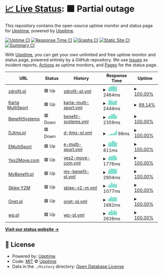 # [📈 Live Status](https://techsupp.github.io): <!--live status--> **🟧 Partial outage**

This repository contains the open-source uptime monitor and status page for [Upptime](https://upptime.js.org), powered by [Upptime](https://github.com/upptime/upptime).

[![Uptime CI](https://github.com/techsupp/uptime/workflows/Uptime%20CI/badge.svg)](https://github.com/techsupp/uptime/actions?query=workflow%3A%22Uptime+CI%22)
[![Response Time CI](https://github.com/techsupp/uptime/workflows/Response%20Time%20CI/badge.svg)](https://github.com/techsupp/uptime/actions?query=workflow%3A%22Response+Time+CI%22)
[![Graphs CI](https://github.com/techsupp/uptime/workflows/Graphs%20CI/badge.svg)](https://github.com/techsupp/uptime/actions?query=workflow%3A%22Graphs+CI%22)
[![Static Site CI](https://github.com/techsupp/uptime/workflows/Static%20Site%20CI/badge.svg)](https://github.com/techsupp/uptime/actions?query=workflow%3A%22Static+Site+CI%22)
[![Summary CI](https://github.com/techsupp/uptime/workflows/Summary%20CI/badge.svg)](https://github.com/techsupp/uptime/actions?query=workflow%3A%22Summary+CI%22)

With [Upptime](https://upptime.js.org), you can get your own unlimited and free uptime monitor and status page, powered entirely by a GitHub repository. We use [Issues](https://github.com/upptime/upptime/issues) as incident reports, [Actions](https://github.com/techsupp/uptime/actions) as uptime monitors, and [Pages](https://techsupp.github.io) for the status page.

<!--start: status pages-->
<!-- This summary is generated by Upptime (https://github.com/upptime/upptime) -->
<!-- Do not edit this manually, your changes will be overwritten -->
<!-- prettier-ignore -->
| URL | Status | History | Response Time | Uptime |
| --- | ------ | ------- | ------------- | ------ |
| <img alt="" src="https://icons.duckduckgo.com/ip3/www.zdrofit.pl.ico" height="13"> [zdrofit.pl](https://www.zdrofit.pl) | 🟩 Up | [zdrofit-pl.yml](https://github.com/techsupp/uptime/commits/HEAD/history/zdrofit-pl.yml) | <details><summary><img alt="Response time graph" src="./graphs/zdrofit-pl/response-time-week.png" height="20"> 2464ms</summary><br><a href="https://techsupp.github.io/uptime/history/zdrofit-pl"><img alt="Response time 2538" src="https://img.shields.io/endpoint?url=https%3A%2F%2Fraw.githubusercontent.com%2Ftechsupp%2Fuptime%2FHEAD%2Fapi%2Fzdrofit-pl%2Fresponse-time.json"></a><br><a href="https://techsupp.github.io/uptime/history/zdrofit-pl"><img alt="24-hour response time 2849" src="https://img.shields.io/endpoint?url=https%3A%2F%2Fraw.githubusercontent.com%2Ftechsupp%2Fuptime%2FHEAD%2Fapi%2Fzdrofit-pl%2Fresponse-time-day.json"></a><br><a href="https://techsupp.github.io/uptime/history/zdrofit-pl"><img alt="7-day response time 2464" src="https://img.shields.io/endpoint?url=https%3A%2F%2Fraw.githubusercontent.com%2Ftechsupp%2Fuptime%2FHEAD%2Fapi%2Fzdrofit-pl%2Fresponse-time-week.json"></a><br><a href="https://techsupp.github.io/uptime/history/zdrofit-pl"><img alt="30-day response time 3073" src="https://img.shields.io/endpoint?url=https%3A%2F%2Fraw.githubusercontent.com%2Ftechsupp%2Fuptime%2FHEAD%2Fapi%2Fzdrofit-pl%2Fresponse-time-month.json"></a><br><a href="https://techsupp.github.io/uptime/history/zdrofit-pl"><img alt="1-year response time 2518" src="https://img.shields.io/endpoint?url=https%3A%2F%2Fraw.githubusercontent.com%2Ftechsupp%2Fuptime%2FHEAD%2Fapi%2Fzdrofit-pl%2Fresponse-time-year.json"></a></details> | <details><summary><a href="https://techsupp.github.io/uptime/history/zdrofit-pl">100.00%</a></summary><a href="https://techsupp.github.io/uptime/history/zdrofit-pl"><img alt="All-time uptime 99.79%" src="https://img.shields.io/endpoint?url=https%3A%2F%2Fraw.githubusercontent.com%2Ftechsupp%2Fuptime%2FHEAD%2Fapi%2Fzdrofit-pl%2Fuptime.json"></a><br><a href="https://techsupp.github.io/uptime/history/zdrofit-pl"><img alt="24-hour uptime 100.00%" src="https://img.shields.io/endpoint?url=https%3A%2F%2Fraw.githubusercontent.com%2Ftechsupp%2Fuptime%2FHEAD%2Fapi%2Fzdrofit-pl%2Fuptime-day.json"></a><br><a href="https://techsupp.github.io/uptime/history/zdrofit-pl"><img alt="7-day uptime 100.00%" src="https://img.shields.io/endpoint?url=https%3A%2F%2Fraw.githubusercontent.com%2Ftechsupp%2Fuptime%2FHEAD%2Fapi%2Fzdrofit-pl%2Fuptime-week.json"></a><br><a href="https://techsupp.github.io/uptime/history/zdrofit-pl"><img alt="30-day uptime 100.00%" src="https://img.shields.io/endpoint?url=https%3A%2F%2Fraw.githubusercontent.com%2Ftechsupp%2Fuptime%2FHEAD%2Fapi%2Fzdrofit-pl%2Fuptime-month.json"></a><br><a href="https://techsupp.github.io/uptime/history/zdrofit-pl"><img alt="1-year uptime 99.79%" src="https://img.shields.io/endpoint?url=https%3A%2F%2Fraw.githubusercontent.com%2Ftechsupp%2Fuptime%2FHEAD%2Fapi%2Fzdrofit-pl%2Fuptime-year.json"></a></details>
| <img alt="" src="https://icons.duckduckgo.com/ip3/kartamultisport.pl.ico" height="13"> [Karta MultiSport](https://kartamultisport.pl) | 🟩 Up | [karta-multi-sport.yml](https://github.com/techsupp/uptime/commits/HEAD/history/karta-multi-sport.yml) | <details><summary><img alt="Response time graph" src="./graphs/karta-multi-sport/response-time-week.png" height="20"> 2444ms</summary><br><a href="https://techsupp.github.io/uptime/history/karta-multi-sport"><img alt="Response time 2826" src="https://img.shields.io/endpoint?url=https%3A%2F%2Fraw.githubusercontent.com%2Ftechsupp%2Fuptime%2FHEAD%2Fapi%2Fkarta-multi-sport%2Fresponse-time.json"></a><br><a href="https://techsupp.github.io/uptime/history/karta-multi-sport"><img alt="24-hour response time 2465" src="https://img.shields.io/endpoint?url=https%3A%2F%2Fraw.githubusercontent.com%2Ftechsupp%2Fuptime%2FHEAD%2Fapi%2Fkarta-multi-sport%2Fresponse-time-day.json"></a><br><a href="https://techsupp.github.io/uptime/history/karta-multi-sport"><img alt="7-day response time 2444" src="https://img.shields.io/endpoint?url=https%3A%2F%2Fraw.githubusercontent.com%2Ftechsupp%2Fuptime%2FHEAD%2Fapi%2Fkarta-multi-sport%2Fresponse-time-week.json"></a><br><a href="https://techsupp.github.io/uptime/history/karta-multi-sport"><img alt="30-day response time 2487" src="https://img.shields.io/endpoint?url=https%3A%2F%2Fraw.githubusercontent.com%2Ftechsupp%2Fuptime%2FHEAD%2Fapi%2Fkarta-multi-sport%2Fresponse-time-month.json"></a><br><a href="https://techsupp.github.io/uptime/history/karta-multi-sport"><img alt="1-year response time 2839" src="https://img.shields.io/endpoint?url=https%3A%2F%2Fraw.githubusercontent.com%2Ftechsupp%2Fuptime%2FHEAD%2Fapi%2Fkarta-multi-sport%2Fresponse-time-year.json"></a></details> | <details><summary><a href="https://techsupp.github.io/uptime/history/karta-multi-sport">99.14%</a></summary><a href="https://techsupp.github.io/uptime/history/karta-multi-sport"><img alt="All-time uptime 99.93%" src="https://img.shields.io/endpoint?url=https%3A%2F%2Fraw.githubusercontent.com%2Ftechsupp%2Fuptime%2FHEAD%2Fapi%2Fkarta-multi-sport%2Fuptime.json"></a><br><a href="https://techsupp.github.io/uptime/history/karta-multi-sport"><img alt="24-hour uptime 98.11%" src="https://img.shields.io/endpoint?url=https%3A%2F%2Fraw.githubusercontent.com%2Ftechsupp%2Fuptime%2FHEAD%2Fapi%2Fkarta-multi-sport%2Fuptime-day.json"></a><br><a href="https://techsupp.github.io/uptime/history/karta-multi-sport"><img alt="7-day uptime 99.14%" src="https://img.shields.io/endpoint?url=https%3A%2F%2Fraw.githubusercontent.com%2Ftechsupp%2Fuptime%2FHEAD%2Fapi%2Fkarta-multi-sport%2Fuptime-week.json"></a><br><a href="https://techsupp.github.io/uptime/history/karta-multi-sport"><img alt="30-day uptime 99.80%" src="https://img.shields.io/endpoint?url=https%3A%2F%2Fraw.githubusercontent.com%2Ftechsupp%2Fuptime%2FHEAD%2Fapi%2Fkarta-multi-sport%2Fuptime-month.json"></a><br><a href="https://techsupp.github.io/uptime/history/karta-multi-sport"><img alt="1-year uptime 99.93%" src="https://img.shields.io/endpoint?url=https%3A%2F%2Fraw.githubusercontent.com%2Ftechsupp%2Fuptime%2FHEAD%2Fapi%2Fkarta-multi-sport%2Fuptime-year.json"></a></details>
| <img alt="" src="https://icons.duckduckgo.com/ip3/benefitsystems.pl.ico" height="13"> [BenefitSystems](https://benefitsystems.pl) | 🟥 Down | [benefit-systems.yml](https://github.com/techsupp/uptime/commits/HEAD/history/benefit-systems.yml) | <details><summary><img alt="Response time graph" src="./graphs/benefit-systems/response-time-week.png" height="20"> 2359ms</summary><br><a href="https://techsupp.github.io/uptime/history/benefit-systems"><img alt="Response time 1913" src="https://img.shields.io/endpoint?url=https%3A%2F%2Fraw.githubusercontent.com%2Ftechsupp%2Fuptime%2FHEAD%2Fapi%2Fbenefit-systems%2Fresponse-time.json"></a><br><a href="https://techsupp.github.io/uptime/history/benefit-systems"><img alt="24-hour response time 2482" src="https://img.shields.io/endpoint?url=https%3A%2F%2Fraw.githubusercontent.com%2Ftechsupp%2Fuptime%2FHEAD%2Fapi%2Fbenefit-systems%2Fresponse-time-day.json"></a><br><a href="https://techsupp.github.io/uptime/history/benefit-systems"><img alt="7-day response time 2359" src="https://img.shields.io/endpoint?url=https%3A%2F%2Fraw.githubusercontent.com%2Ftechsupp%2Fuptime%2FHEAD%2Fapi%2Fbenefit-systems%2Fresponse-time-week.json"></a><br><a href="https://techsupp.github.io/uptime/history/benefit-systems"><img alt="30-day response time 2286" src="https://img.shields.io/endpoint?url=https%3A%2F%2Fraw.githubusercontent.com%2Ftechsupp%2Fuptime%2FHEAD%2Fapi%2Fbenefit-systems%2Fresponse-time-month.json"></a><br><a href="https://techsupp.github.io/uptime/history/benefit-systems"><img alt="1-year response time 1920" src="https://img.shields.io/endpoint?url=https%3A%2F%2Fraw.githubusercontent.com%2Ftechsupp%2Fuptime%2FHEAD%2Fapi%2Fbenefit-systems%2Fresponse-time-year.json"></a></details> | <details><summary><a href="https://techsupp.github.io/uptime/history/benefit-systems">100.00%</a></summary><a href="https://techsupp.github.io/uptime/history/benefit-systems"><img alt="All-time uptime 99.83%" src="https://img.shields.io/endpoint?url=https%3A%2F%2Fraw.githubusercontent.com%2Ftechsupp%2Fuptime%2FHEAD%2Fapi%2Fbenefit-systems%2Fuptime.json"></a><br><a href="https://techsupp.github.io/uptime/history/benefit-systems"><img alt="24-hour uptime 99.97%" src="https://img.shields.io/endpoint?url=https%3A%2F%2Fraw.githubusercontent.com%2Ftechsupp%2Fuptime%2FHEAD%2Fapi%2Fbenefit-systems%2Fuptime-day.json"></a><br><a href="https://techsupp.github.io/uptime/history/benefit-systems"><img alt="7-day uptime 100.00%" src="https://img.shields.io/endpoint?url=https%3A%2F%2Fraw.githubusercontent.com%2Ftechsupp%2Fuptime%2FHEAD%2Fapi%2Fbenefit-systems%2Fuptime-week.json"></a><br><a href="https://techsupp.github.io/uptime/history/benefit-systems"><img alt="30-day uptime 100.00%" src="https://img.shields.io/endpoint?url=https%3A%2F%2Fraw.githubusercontent.com%2Ftechsupp%2Fuptime%2FHEAD%2Fapi%2Fbenefit-systems%2Fuptime-month.json"></a><br><a href="https://techsupp.github.io/uptime/history/benefit-systems"><img alt="1-year uptime 99.83%" src="https://img.shields.io/endpoint?url=https%3A%2F%2Fraw.githubusercontent.com%2Ftechsupp%2Fuptime%2FHEAD%2Fapi%2Fbenefit-systems%2Fuptime-year.json"></a></details>
| <img alt="" src="https://icons.duckduckgo.com/ip3/djtms.pl.ico" height="13"> [DJtms.pl](https://djtms.pl) | 🟥 Down | [d-jtms-pl.yml](https://github.com/techsupp/uptime/commits/HEAD/history/d-jtms-pl.yml) | <details><summary><img alt="Response time graph" src="./graphs/d-jtms-pl/response-time-week.png" height="20"> 98ms</summary><br><a href="https://techsupp.github.io/uptime/history/d-jtms-pl"><img alt="Response time 116" src="https://img.shields.io/endpoint?url=https%3A%2F%2Fraw.githubusercontent.com%2Ftechsupp%2Fuptime%2FHEAD%2Fapi%2Fd-jtms-pl%2Fresponse-time.json"></a><br><a href="https://techsupp.github.io/uptime/history/d-jtms-pl"><img alt="24-hour response time 186" src="https://img.shields.io/endpoint?url=https%3A%2F%2Fraw.githubusercontent.com%2Ftechsupp%2Fuptime%2FHEAD%2Fapi%2Fd-jtms-pl%2Fresponse-time-day.json"></a><br><a href="https://techsupp.github.io/uptime/history/d-jtms-pl"><img alt="7-day response time 98" src="https://img.shields.io/endpoint?url=https%3A%2F%2Fraw.githubusercontent.com%2Ftechsupp%2Fuptime%2FHEAD%2Fapi%2Fd-jtms-pl%2Fresponse-time-week.json"></a><br><a href="https://techsupp.github.io/uptime/history/d-jtms-pl"><img alt="30-day response time 167" src="https://img.shields.io/endpoint?url=https%3A%2F%2Fraw.githubusercontent.com%2Ftechsupp%2Fuptime%2FHEAD%2Fapi%2Fd-jtms-pl%2Fresponse-time-month.json"></a><br><a href="https://techsupp.github.io/uptime/history/d-jtms-pl"><img alt="1-year response time 116" src="https://img.shields.io/endpoint?url=https%3A%2F%2Fraw.githubusercontent.com%2Ftechsupp%2Fuptime%2FHEAD%2Fapi%2Fd-jtms-pl%2Fresponse-time-year.json"></a></details> | <details><summary><a href="https://techsupp.github.io/uptime/history/d-jtms-pl">100.00%</a></summary><a href="https://techsupp.github.io/uptime/history/d-jtms-pl"><img alt="All-time uptime 100.00%" src="https://img.shields.io/endpoint?url=https%3A%2F%2Fraw.githubusercontent.com%2Ftechsupp%2Fuptime%2FHEAD%2Fapi%2Fd-jtms-pl%2Fuptime.json"></a><br><a href="https://techsupp.github.io/uptime/history/d-jtms-pl"><img alt="24-hour uptime 100.00%" src="https://img.shields.io/endpoint?url=https%3A%2F%2Fraw.githubusercontent.com%2Ftechsupp%2Fuptime%2FHEAD%2Fapi%2Fd-jtms-pl%2Fuptime-day.json"></a><br><a href="https://techsupp.github.io/uptime/history/d-jtms-pl"><img alt="7-day uptime 100.00%" src="https://img.shields.io/endpoint?url=https%3A%2F%2Fraw.githubusercontent.com%2Ftechsupp%2Fuptime%2FHEAD%2Fapi%2Fd-jtms-pl%2Fuptime-week.json"></a><br><a href="https://techsupp.github.io/uptime/history/d-jtms-pl"><img alt="30-day uptime 100.00%" src="https://img.shields.io/endpoint?url=https%3A%2F%2Fraw.githubusercontent.com%2Ftechsupp%2Fuptime%2FHEAD%2Fapi%2Fd-jtms-pl%2Fuptime-month.json"></a><br><a href="https://techsupp.github.io/uptime/history/d-jtms-pl"><img alt="1-year uptime 100.00%" src="https://img.shields.io/endpoint?url=https%3A%2F%2Fraw.githubusercontent.com%2Ftechsupp%2Fuptime%2FHEAD%2Fapi%2Fd-jtms-pl%2Fuptime-year.json"></a></details>
| <img alt="" src="https://icons.duckduckgo.com/ip3/emultisport.pl.ico" height="13"> [EMultiSport](https://emultisport.pl) | 🟩 Up | [e-multi-sport.yml](https://github.com/techsupp/uptime/commits/HEAD/history/e-multi-sport.yml) | <details><summary><img alt="Response time graph" src="./graphs/e-multi-sport/response-time-week.png" height="20"> 811ms</summary><br><a href="https://techsupp.github.io/uptime/history/e-multi-sport"><img alt="Response time 670" src="https://img.shields.io/endpoint?url=https%3A%2F%2Fraw.githubusercontent.com%2Ftechsupp%2Fuptime%2FHEAD%2Fapi%2Fe-multi-sport%2Fresponse-time.json"></a><br><a href="https://techsupp.github.io/uptime/history/e-multi-sport"><img alt="24-hour response time 893" src="https://img.shields.io/endpoint?url=https%3A%2F%2Fraw.githubusercontent.com%2Ftechsupp%2Fuptime%2FHEAD%2Fapi%2Fe-multi-sport%2Fresponse-time-day.json"></a><br><a href="https://techsupp.github.io/uptime/history/e-multi-sport"><img alt="7-day response time 811" src="https://img.shields.io/endpoint?url=https%3A%2F%2Fraw.githubusercontent.com%2Ftechsupp%2Fuptime%2FHEAD%2Fapi%2Fe-multi-sport%2Fresponse-time-week.json"></a><br><a href="https://techsupp.github.io/uptime/history/e-multi-sport"><img alt="30-day response time 777" src="https://img.shields.io/endpoint?url=https%3A%2F%2Fraw.githubusercontent.com%2Ftechsupp%2Fuptime%2FHEAD%2Fapi%2Fe-multi-sport%2Fresponse-time-month.json"></a><br><a href="https://techsupp.github.io/uptime/history/e-multi-sport"><img alt="1-year response time 675" src="https://img.shields.io/endpoint?url=https%3A%2F%2Fraw.githubusercontent.com%2Ftechsupp%2Fuptime%2FHEAD%2Fapi%2Fe-multi-sport%2Fresponse-time-year.json"></a></details> | <details><summary><a href="https://techsupp.github.io/uptime/history/e-multi-sport">100.00%</a></summary><a href="https://techsupp.github.io/uptime/history/e-multi-sport"><img alt="All-time uptime 99.95%" src="https://img.shields.io/endpoint?url=https%3A%2F%2Fraw.githubusercontent.com%2Ftechsupp%2Fuptime%2FHEAD%2Fapi%2Fe-multi-sport%2Fuptime.json"></a><br><a href="https://techsupp.github.io/uptime/history/e-multi-sport"><img alt="24-hour uptime 100.00%" src="https://img.shields.io/endpoint?url=https%3A%2F%2Fraw.githubusercontent.com%2Ftechsupp%2Fuptime%2FHEAD%2Fapi%2Fe-multi-sport%2Fuptime-day.json"></a><br><a href="https://techsupp.github.io/uptime/history/e-multi-sport"><img alt="7-day uptime 100.00%" src="https://img.shields.io/endpoint?url=https%3A%2F%2Fraw.githubusercontent.com%2Ftechsupp%2Fuptime%2FHEAD%2Fapi%2Fe-multi-sport%2Fuptime-week.json"></a><br><a href="https://techsupp.github.io/uptime/history/e-multi-sport"><img alt="30-day uptime 100.00%" src="https://img.shields.io/endpoint?url=https%3A%2F%2Fraw.githubusercontent.com%2Ftechsupp%2Fuptime%2FHEAD%2Fapi%2Fe-multi-sport%2Fuptime-month.json"></a><br><a href="https://techsupp.github.io/uptime/history/e-multi-sport"><img alt="1-year uptime 99.95%" src="https://img.shields.io/endpoint?url=https%3A%2F%2Fraw.githubusercontent.com%2Ftechsupp%2Fuptime%2FHEAD%2Fapi%2Fe-multi-sport%2Fuptime-year.json"></a></details>
| <img alt="" src="https://icons.duckduckgo.com/ip3/yes2move.com.ico" height="13"> [Yes2Move.com](https://yes2move.com) | 🟩 Up | [yes2-move-com.yml](https://github.com/techsupp/uptime/commits/HEAD/history/yes2-move-com.yml) | <details><summary><img alt="Response time graph" src="./graphs/yes2-move-com/response-time-week.png" height="20"> 1776ms</summary><br><a href="https://techsupp.github.io/uptime/history/yes2-move-com"><img alt="Response time 1740" src="https://img.shields.io/endpoint?url=https%3A%2F%2Fraw.githubusercontent.com%2Ftechsupp%2Fuptime%2FHEAD%2Fapi%2Fyes2-move-com%2Fresponse-time.json"></a><br><a href="https://techsupp.github.io/uptime/history/yes2-move-com"><img alt="24-hour response time 1739" src="https://img.shields.io/endpoint?url=https%3A%2F%2Fraw.githubusercontent.com%2Ftechsupp%2Fuptime%2FHEAD%2Fapi%2Fyes2-move-com%2Fresponse-time-day.json"></a><br><a href="https://techsupp.github.io/uptime/history/yes2-move-com"><img alt="7-day response time 1776" src="https://img.shields.io/endpoint?url=https%3A%2F%2Fraw.githubusercontent.com%2Ftechsupp%2Fuptime%2FHEAD%2Fapi%2Fyes2-move-com%2Fresponse-time-week.json"></a><br><a href="https://techsupp.github.io/uptime/history/yes2-move-com"><img alt="30-day response time 1778" src="https://img.shields.io/endpoint?url=https%3A%2F%2Fraw.githubusercontent.com%2Ftechsupp%2Fuptime%2FHEAD%2Fapi%2Fyes2-move-com%2Fresponse-time-month.json"></a><br><a href="https://techsupp.github.io/uptime/history/yes2-move-com"><img alt="1-year response time 1742" src="https://img.shields.io/endpoint?url=https%3A%2F%2Fraw.githubusercontent.com%2Ftechsupp%2Fuptime%2FHEAD%2Fapi%2Fyes2-move-com%2Fresponse-time-year.json"></a></details> | <details><summary><a href="https://techsupp.github.io/uptime/history/yes2-move-com">100.00%</a></summary><a href="https://techsupp.github.io/uptime/history/yes2-move-com"><img alt="All-time uptime 99.98%" src="https://img.shields.io/endpoint?url=https%3A%2F%2Fraw.githubusercontent.com%2Ftechsupp%2Fuptime%2FHEAD%2Fapi%2Fyes2-move-com%2Fuptime.json"></a><br><a href="https://techsupp.github.io/uptime/history/yes2-move-com"><img alt="24-hour uptime 100.00%" src="https://img.shields.io/endpoint?url=https%3A%2F%2Fraw.githubusercontent.com%2Ftechsupp%2Fuptime%2FHEAD%2Fapi%2Fyes2-move-com%2Fuptime-day.json"></a><br><a href="https://techsupp.github.io/uptime/history/yes2-move-com"><img alt="7-day uptime 100.00%" src="https://img.shields.io/endpoint?url=https%3A%2F%2Fraw.githubusercontent.com%2Ftechsupp%2Fuptime%2FHEAD%2Fapi%2Fyes2-move-com%2Fuptime-week.json"></a><br><a href="https://techsupp.github.io/uptime/history/yes2-move-com"><img alt="30-day uptime 100.00%" src="https://img.shields.io/endpoint?url=https%3A%2F%2Fraw.githubusercontent.com%2Ftechsupp%2Fuptime%2FHEAD%2Fapi%2Fyes2-move-com%2Fuptime-month.json"></a><br><a href="https://techsupp.github.io/uptime/history/yes2-move-com"><img alt="1-year uptime 99.98%" src="https://img.shields.io/endpoint?url=https%3A%2F%2Fraw.githubusercontent.com%2Ftechsupp%2Fuptime%2FHEAD%2Fapi%2Fyes2-move-com%2Fuptime-year.json"></a></details>
| <img alt="" src="https://icons.duckduckgo.com/ip3/mybenefit.pl.ico" height="13"> [MyBenefit.pl](https://mybenefit.pl) | 🟩 Up | [my-benefit-pl.yml](https://github.com/techsupp/uptime/commits/HEAD/history/my-benefit-pl.yml) | <details><summary><img alt="Response time graph" src="./graphs/my-benefit-pl/response-time-week.png" height="20"> 2904ms</summary><br><a href="https://techsupp.github.io/uptime/history/my-benefit-pl"><img alt="Response time 2715" src="https://img.shields.io/endpoint?url=https%3A%2F%2Fraw.githubusercontent.com%2Ftechsupp%2Fuptime%2FHEAD%2Fapi%2Fmy-benefit-pl%2Fresponse-time.json"></a><br><a href="https://techsupp.github.io/uptime/history/my-benefit-pl"><img alt="24-hour response time 3189" src="https://img.shields.io/endpoint?url=https%3A%2F%2Fraw.githubusercontent.com%2Ftechsupp%2Fuptime%2FHEAD%2Fapi%2Fmy-benefit-pl%2Fresponse-time-day.json"></a><br><a href="https://techsupp.github.io/uptime/history/my-benefit-pl"><img alt="7-day response time 2904" src="https://img.shields.io/endpoint?url=https%3A%2F%2Fraw.githubusercontent.com%2Ftechsupp%2Fuptime%2FHEAD%2Fapi%2Fmy-benefit-pl%2Fresponse-time-week.json"></a><br><a href="https://techsupp.github.io/uptime/history/my-benefit-pl"><img alt="30-day response time 2778" src="https://img.shields.io/endpoint?url=https%3A%2F%2Fraw.githubusercontent.com%2Ftechsupp%2Fuptime%2FHEAD%2Fapi%2Fmy-benefit-pl%2Fresponse-time-month.json"></a><br><a href="https://techsupp.github.io/uptime/history/my-benefit-pl"><img alt="1-year response time 2733" src="https://img.shields.io/endpoint?url=https%3A%2F%2Fraw.githubusercontent.com%2Ftechsupp%2Fuptime%2FHEAD%2Fapi%2Fmy-benefit-pl%2Fresponse-time-year.json"></a></details> | <details><summary><a href="https://techsupp.github.io/uptime/history/my-benefit-pl">100.00%</a></summary><a href="https://techsupp.github.io/uptime/history/my-benefit-pl"><img alt="All-time uptime 99.90%" src="https://img.shields.io/endpoint?url=https%3A%2F%2Fraw.githubusercontent.com%2Ftechsupp%2Fuptime%2FHEAD%2Fapi%2Fmy-benefit-pl%2Fuptime.json"></a><br><a href="https://techsupp.github.io/uptime/history/my-benefit-pl"><img alt="24-hour uptime 100.00%" src="https://img.shields.io/endpoint?url=https%3A%2F%2Fraw.githubusercontent.com%2Ftechsupp%2Fuptime%2FHEAD%2Fapi%2Fmy-benefit-pl%2Fuptime-day.json"></a><br><a href="https://techsupp.github.io/uptime/history/my-benefit-pl"><img alt="7-day uptime 100.00%" src="https://img.shields.io/endpoint?url=https%3A%2F%2Fraw.githubusercontent.com%2Ftechsupp%2Fuptime%2FHEAD%2Fapi%2Fmy-benefit-pl%2Fuptime-week.json"></a><br><a href="https://techsupp.github.io/uptime/history/my-benefit-pl"><img alt="30-day uptime 100.00%" src="https://img.shields.io/endpoint?url=https%3A%2F%2Fraw.githubusercontent.com%2Ftechsupp%2Fuptime%2FHEAD%2Fapi%2Fmy-benefit-pl%2Fuptime-month.json"></a><br><a href="https://techsupp.github.io/uptime/history/my-benefit-pl"><img alt="1-year uptime 99.99%" src="https://img.shields.io/endpoint?url=https%3A%2F%2Fraw.githubusercontent.com%2Ftechsupp%2Fuptime%2FHEAD%2Fapi%2Fmy-benefit-pl%2Fuptime-year.json"></a></details>
| <img alt="" src="https://icons.duckduckgo.com/ip3/sklep.yes2move.com.ico" height="13"> [Sklep Y2M](https://sklep.yes2move.com) | 🟩 Up | [sklep-y2-m.yml](https://github.com/techsupp/uptime/commits/HEAD/history/sklep-y2-m.yml) | <details><summary><img alt="Response time graph" src="./graphs/sklep-y2-m/response-time-week.png" height="20"> 1077ms</summary><br><a href="https://techsupp.github.io/uptime/history/sklep-y2-m"><img alt="Response time 1125" src="https://img.shields.io/endpoint?url=https%3A%2F%2Fraw.githubusercontent.com%2Ftechsupp%2Fuptime%2FHEAD%2Fapi%2Fsklep-y2-m%2Fresponse-time.json"></a><br><a href="https://techsupp.github.io/uptime/history/sklep-y2-m"><img alt="24-hour response time 1267" src="https://img.shields.io/endpoint?url=https%3A%2F%2Fraw.githubusercontent.com%2Ftechsupp%2Fuptime%2FHEAD%2Fapi%2Fsklep-y2-m%2Fresponse-time-day.json"></a><br><a href="https://techsupp.github.io/uptime/history/sklep-y2-m"><img alt="7-day response time 1077" src="https://img.shields.io/endpoint?url=https%3A%2F%2Fraw.githubusercontent.com%2Ftechsupp%2Fuptime%2FHEAD%2Fapi%2Fsklep-y2-m%2Fresponse-time-week.json"></a><br><a href="https://techsupp.github.io/uptime/history/sklep-y2-m"><img alt="30-day response time 1025" src="https://img.shields.io/endpoint?url=https%3A%2F%2Fraw.githubusercontent.com%2Ftechsupp%2Fuptime%2FHEAD%2Fapi%2Fsklep-y2-m%2Fresponse-time-month.json"></a><br><a href="https://techsupp.github.io/uptime/history/sklep-y2-m"><img alt="1-year response time 1106" src="https://img.shields.io/endpoint?url=https%3A%2F%2Fraw.githubusercontent.com%2Ftechsupp%2Fuptime%2FHEAD%2Fapi%2Fsklep-y2-m%2Fresponse-time-year.json"></a></details> | <details><summary><a href="https://techsupp.github.io/uptime/history/sklep-y2-m">100.00%</a></summary><a href="https://techsupp.github.io/uptime/history/sklep-y2-m"><img alt="All-time uptime 99.11%" src="https://img.shields.io/endpoint?url=https%3A%2F%2Fraw.githubusercontent.com%2Ftechsupp%2Fuptime%2FHEAD%2Fapi%2Fsklep-y2-m%2Fuptime.json"></a><br><a href="https://techsupp.github.io/uptime/history/sklep-y2-m"><img alt="24-hour uptime 100.00%" src="https://img.shields.io/endpoint?url=https%3A%2F%2Fraw.githubusercontent.com%2Ftechsupp%2Fuptime%2FHEAD%2Fapi%2Fsklep-y2-m%2Fuptime-day.json"></a><br><a href="https://techsupp.github.io/uptime/history/sklep-y2-m"><img alt="7-day uptime 100.00%" src="https://img.shields.io/endpoint?url=https%3A%2F%2Fraw.githubusercontent.com%2Ftechsupp%2Fuptime%2FHEAD%2Fapi%2Fsklep-y2-m%2Fuptime-week.json"></a><br><a href="https://techsupp.github.io/uptime/history/sklep-y2-m"><img alt="30-day uptime 92.84%" src="https://img.shields.io/endpoint?url=https%3A%2F%2Fraw.githubusercontent.com%2Ftechsupp%2Fuptime%2FHEAD%2Fapi%2Fsklep-y2-m%2Fuptime-month.json"></a><br><a href="https://techsupp.github.io/uptime/history/sklep-y2-m"><img alt="1-year uptime 99.06%" src="https://img.shields.io/endpoint?url=https%3A%2F%2Fraw.githubusercontent.com%2Ftechsupp%2Fuptime%2FHEAD%2Fapi%2Fsklep-y2-m%2Fuptime-year.json"></a></details>
| <img alt="" src="https://icons.duckduckgo.com/ip3/onet.pl.ico" height="13"> [Onet.pl](https://Onet.pl) | 🟩 Up | [onet-pl.yml](https://github.com/techsupp/uptime/commits/HEAD/history/onet-pl.yml) | <details><summary><img alt="Response time graph" src="./graphs/onet-pl/response-time-week.png" height="20"> 1682ms</summary><br><a href="https://techsupp.github.io/uptime/history/onet-pl"><img alt="Response time 1469" src="https://img.shields.io/endpoint?url=https%3A%2F%2Fraw.githubusercontent.com%2Ftechsupp%2Fuptime%2FHEAD%2Fapi%2Fonet-pl%2Fresponse-time.json"></a><br><a href="https://techsupp.github.io/uptime/history/onet-pl"><img alt="24-hour response time 1922" src="https://img.shields.io/endpoint?url=https%3A%2F%2Fraw.githubusercontent.com%2Ftechsupp%2Fuptime%2FHEAD%2Fapi%2Fonet-pl%2Fresponse-time-day.json"></a><br><a href="https://techsupp.github.io/uptime/history/onet-pl"><img alt="7-day response time 1682" src="https://img.shields.io/endpoint?url=https%3A%2F%2Fraw.githubusercontent.com%2Ftechsupp%2Fuptime%2FHEAD%2Fapi%2Fonet-pl%2Fresponse-time-week.json"></a><br><a href="https://techsupp.github.io/uptime/history/onet-pl"><img alt="30-day response time 1586" src="https://img.shields.io/endpoint?url=https%3A%2F%2Fraw.githubusercontent.com%2Ftechsupp%2Fuptime%2FHEAD%2Fapi%2Fonet-pl%2Fresponse-time-month.json"></a><br><a href="https://techsupp.github.io/uptime/history/onet-pl"><img alt="1-year response time 1477" src="https://img.shields.io/endpoint?url=https%3A%2F%2Fraw.githubusercontent.com%2Ftechsupp%2Fuptime%2FHEAD%2Fapi%2Fonet-pl%2Fresponse-time-year.json"></a></details> | <details><summary><a href="https://techsupp.github.io/uptime/history/onet-pl">100.00%</a></summary><a href="https://techsupp.github.io/uptime/history/onet-pl"><img alt="All-time uptime 99.88%" src="https://img.shields.io/endpoint?url=https%3A%2F%2Fraw.githubusercontent.com%2Ftechsupp%2Fuptime%2FHEAD%2Fapi%2Fonet-pl%2Fuptime.json"></a><br><a href="https://techsupp.github.io/uptime/history/onet-pl"><img alt="24-hour uptime 100.00%" src="https://img.shields.io/endpoint?url=https%3A%2F%2Fraw.githubusercontent.com%2Ftechsupp%2Fuptime%2FHEAD%2Fapi%2Fonet-pl%2Fuptime-day.json"></a><br><a href="https://techsupp.github.io/uptime/history/onet-pl"><img alt="7-day uptime 100.00%" src="https://img.shields.io/endpoint?url=https%3A%2F%2Fraw.githubusercontent.com%2Ftechsupp%2Fuptime%2FHEAD%2Fapi%2Fonet-pl%2Fuptime-week.json"></a><br><a href="https://techsupp.github.io/uptime/history/onet-pl"><img alt="30-day uptime 100.00%" src="https://img.shields.io/endpoint?url=https%3A%2F%2Fraw.githubusercontent.com%2Ftechsupp%2Fuptime%2FHEAD%2Fapi%2Fonet-pl%2Fuptime-month.json"></a><br><a href="https://techsupp.github.io/uptime/history/onet-pl"><img alt="1-year uptime 99.89%" src="https://img.shields.io/endpoint?url=https%3A%2F%2Fraw.githubusercontent.com%2Ftechsupp%2Fuptime%2FHEAD%2Fapi%2Fonet-pl%2Fuptime-year.json"></a></details>
| <img alt="" src="https://icons.duckduckgo.com/ip3/wp.pl.ico" height="13"> [wp.pl](https://wp.pl) | 🟩 Up | [wp-pl.yml](https://github.com/techsupp/uptime/commits/HEAD/history/wp-pl.yml) | <details><summary><img alt="Response time graph" src="./graphs/wp-pl/response-time-week.png" height="20"> 2638ms</summary><br><a href="https://techsupp.github.io/uptime/history/wp-pl"><img alt="Response time 2216" src="https://img.shields.io/endpoint?url=https%3A%2F%2Fraw.githubusercontent.com%2Ftechsupp%2Fuptime%2FHEAD%2Fapi%2Fwp-pl%2Fresponse-time.json"></a><br><a href="https://techsupp.github.io/uptime/history/wp-pl"><img alt="24-hour response time 2591" src="https://img.shields.io/endpoint?url=https%3A%2F%2Fraw.githubusercontent.com%2Ftechsupp%2Fuptime%2FHEAD%2Fapi%2Fwp-pl%2Fresponse-time-day.json"></a><br><a href="https://techsupp.github.io/uptime/history/wp-pl"><img alt="7-day response time 2638" src="https://img.shields.io/endpoint?url=https%3A%2F%2Fraw.githubusercontent.com%2Ftechsupp%2Fuptime%2FHEAD%2Fapi%2Fwp-pl%2Fresponse-time-week.json"></a><br><a href="https://techsupp.github.io/uptime/history/wp-pl"><img alt="30-day response time 2313" src="https://img.shields.io/endpoint?url=https%3A%2F%2Fraw.githubusercontent.com%2Ftechsupp%2Fuptime%2FHEAD%2Fapi%2Fwp-pl%2Fresponse-time-month.json"></a><br><a href="https://techsupp.github.io/uptime/history/wp-pl"><img alt="1-year response time 2211" src="https://img.shields.io/endpoint?url=https%3A%2F%2Fraw.githubusercontent.com%2Ftechsupp%2Fuptime%2FHEAD%2Fapi%2Fwp-pl%2Fresponse-time-year.json"></a></details> | <details><summary><a href="https://techsupp.github.io/uptime/history/wp-pl">100.00%</a></summary><a href="https://techsupp.github.io/uptime/history/wp-pl"><img alt="All-time uptime 99.99%" src="https://img.shields.io/endpoint?url=https%3A%2F%2Fraw.githubusercontent.com%2Ftechsupp%2Fuptime%2FHEAD%2Fapi%2Fwp-pl%2Fuptime.json"></a><br><a href="https://techsupp.github.io/uptime/history/wp-pl"><img alt="24-hour uptime 100.00%" src="https://img.shields.io/endpoint?url=https%3A%2F%2Fraw.githubusercontent.com%2Ftechsupp%2Fuptime%2FHEAD%2Fapi%2Fwp-pl%2Fuptime-day.json"></a><br><a href="https://techsupp.github.io/uptime/history/wp-pl"><img alt="7-day uptime 100.00%" src="https://img.shields.io/endpoint?url=https%3A%2F%2Fraw.githubusercontent.com%2Ftechsupp%2Fuptime%2FHEAD%2Fapi%2Fwp-pl%2Fuptime-week.json"></a><br><a href="https://techsupp.github.io/uptime/history/wp-pl"><img alt="30-day uptime 100.00%" src="https://img.shields.io/endpoint?url=https%3A%2F%2Fraw.githubusercontent.com%2Ftechsupp%2Fuptime%2FHEAD%2Fapi%2Fwp-pl%2Fuptime-month.json"></a><br><a href="https://techsupp.github.io/uptime/history/wp-pl"><img alt="1-year uptime 99.99%" src="https://img.shields.io/endpoint?url=https%3A%2F%2Fraw.githubusercontent.com%2Ftechsupp%2Fuptime%2FHEAD%2Fapi%2Fwp-pl%2Fuptime-year.json"></a></details>

<!--end: status pages-->

[**Visit our status website →**](https://techsupp.github.io)

## 📄 License

- Powered by: [Upptime](https://github.com/upptime/upptime)
- Code: [MIT](./LICENSE) © [Upptime](https://upptime.js.org)
- Data in the `./history` directory: [Open Database License](https://opendatacommons.org/licenses/odbl/1-0/)
